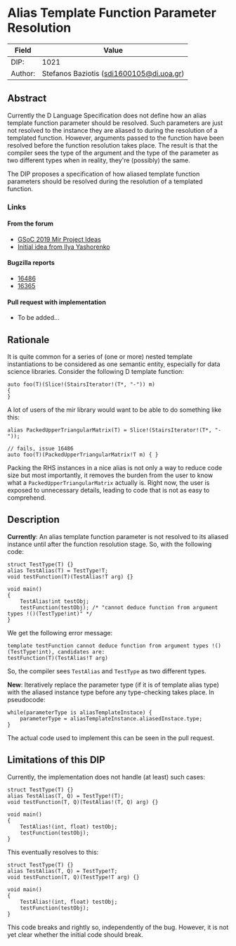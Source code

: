 # Alias Template Function Parameter Resolution

| Field           | Value                                                      |
|-----------------|------------------------------------------------------------|
| DIP:            | 1021                                                       |
| Author:         | Stefanos Baziotis (sdi1600105@di.uoa.gr)                   |

## Abstract

Currently the D Language Specification does not define how an alias template function parameter
should be resolved. Such parameters are just not resolved to the instance they are
aliased to during the resolution of a templated function. However, arguments passed to the function
have been resolved before the function resolution takes place. The result is that the compiler sees the type
of the argument and the type of the parameter as two different types when in reality, they're (possibly)
the same.

The DIP proposes a specification of how aliased template function parameters should be resolved during the resolution
of a templated function.

### Links
#### From the forum
- [GSoC 2019 Mir Project Ideas](https://forum.dlang.org/post/jyzgzxqgaggltgifwnxx@forum.dlang.org)
- [Initial idea from Ilya Yashorenko](https://forum.dlang.org/post/kvcrsoqozrflxibgxtlo@forum.dlang.org)
#### Bugzilla reports
- [16486](https://issues.dlang.org/show_bug.cgi?id=16486)
- [16365](https://issues.dlang.org/show_bug.cgi?id=16465)
#### Pull request with implementation
- To be added...

## Rationale

It is quite common for a series of (one or more) nested template instantiations to be considered as one semantic entity, especially
for data science libraries.
Consider the following D template function:
```
auto foo(T)(Slice!(StairsIterator!(T*, "-")) m)
{
}
```

A lot of users of the mir library would want to be able to do something like this:
```
alias PackedUpperTriangularMatrix(T) = Slice!(StairsIterator!(T*, "-"));

// fails, issue 16486
auto foo(T)(PackedUpperTriangularMatrix!T m) { }
```

Packing the RHS instances in a nice alias is not only a way to reduce code size but most importantly,
it removes the burden from the user to know what a `PackedUpperTriangularMatrix` actually is. Right now,
the user is exposed to unnecessary details, leading to code that is not as easy to comprehend.

## Description
**Currently**: An alias template function parameter is not resolved to its aliased instance until after the function
resolution stage. So, with the following code:
```
struct TestType(T) {}
alias TestAlias(T) = TestType!T;
void testFunction(T)(TestAlias!T arg) {}

void main()
{
    TestAlias!int testObj;
    testFunction(testObj); /* "cannot deduce function from argument types !()(TestType!int)" */
}
```
We get the following error message:
```
template testFunction cannot deduce function from argument types !()(TestType!int), candidates are:
testFunction(T)(TestAlias!T arg)
```
So, the compiler sees `TestAlias` and `TestType` as two different types.

**New**: Iteratively replace the parameter type (if it is of template alias type) with the aliased instance type before any
type-checking takes place.
In pseudocode:
```
while(parameterType is aliasTemplateInstace) {
    parameterType = aliasTemplateInstance.aliasedInstace.type;
}
```
The actual code used to implement this can be seen in the pull request.

## Limitations of this DIP
Currently, the implementation does not handle (at least) such cases:
```
struct TestType(T) {}
alias TestAlias(T, Q) = TestType!(T);
void testFunction(T, Q)(TestAlias!(T, Q) arg) {}

void main()
{
    TestAlias!(int, float) testObj;
    testFunction(testObj);
}
```
This eventually resolves to this:
```
struct TestType(T) {}
alias TestAlias(T, Q) = TestType!T;
void testFunction(T, Q)(TestType!T arg) {}

void main()
{
    TestAlias!(int, float) testObj;
    testFunction(testObj);
}
```
This code breaks and rightly so, independently of the bug. However, it is not yet clear whether the initial code should break.
